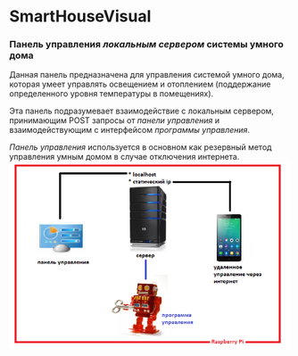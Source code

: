 # SmartHouseVisual
### Панель управления *локальным сервером* системы умного дома ###

Данная панель предназначена для управления системой умного дома, которая умеет управлять освещением и отоплением (поддержание определенного уровня температуры в помещениях).

Эта панель подразумевает взаимодействие с локальным сервером, принимающим POST запросы от *панели управления* и взаимодействующим с интерфейсом *программы управления*.

*Панель управления* используется в основном как резервный метод управления умным домом в случае отключения интернета.
![Иллюстрация к проекту](https://github.com/trikstor/SmartHouseVisual/blob/master/SHpresent.png)
